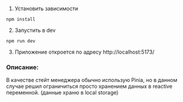 1. Установить зависимости

``` 
npm install
```

2. Запустить в dev

``` 
npm run dev 
```

3. Приложение откроется по адресу http://localhost:5173/

### Описание:

В качестве стейт менеджера обычно использую Pinia, но в данном случае решил ограничиться просто хранением данных в
reactive
переменной.
(данные храню в local storage)


